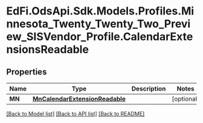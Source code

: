 # EdFi.OdsApi.Sdk.Models.Profiles.Minnesota_Twenty_Twenty_Two_Preview_SISVendor_Profile.CalendarExtensionsReadable
## Properties

Name | Type | Description | Notes
------------ | ------------- | ------------- | -------------
**MN** | [**MnCalendarExtensionReadable**](MnCalendarExtensionReadable.md) |  | [optional] 

[[Back to Model list]](../README.md#documentation-for-models) [[Back to API list]](../README.md#documentation-for-api-endpoints) [[Back to README]](../README.md)

